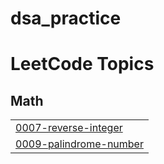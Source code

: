# dsa_practice
<!---LeetCode Topics Start-->
# LeetCode Topics
## Math
|  |
| ------- |
| [0007-reverse-integer](https://github.com/neric-joel/dsa_practice/tree/master/0007-reverse-integer) |
| [0009-palindrome-number](https://github.com/neric-joel/dsa_practice/tree/master/0009-palindrome-number) |
<!---LeetCode Topics End-->